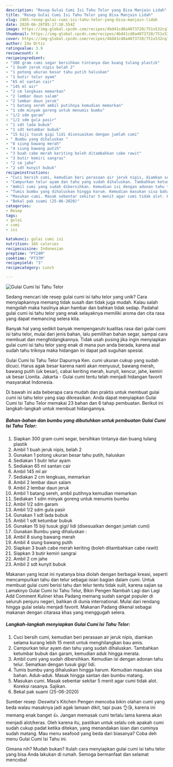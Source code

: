 ```yaml
---
description: "Resep Gulai Cumi Isi Tahu Telor yang Bisa Manjain Lidah"
title: "Resep Gulai Cumi Isi Tahu Telor yang Bisa Manjain Lidah"
slug: 2465-resep-gulai-cumi-isi-tahu-telor-yang-bisa-manjain-lidah
date: 2020-06-26T05:17:10.554Z
image: https://img-global.cpcdn.com/recipes/4bd41cd8a4073720/751x532cq70/gulai-cumi-isi-tahu-telor-foto-resep-utama.jpg
thumbnail: https://img-global.cpcdn.com/recipes/4bd41cd8a4073720/751x532cq70/gulai-cumi-isi-tahu-telor-foto-resep-utama.jpg
cover: https://img-global.cpcdn.com/recipes/4bd41cd8a4073720/751x532cq70/gulai-cumi-isi-tahu-telor-foto-resep-utama.jpg
author: Ida Ortiz
ratingvalue: 3.9
reviewcount: 4
recipeingredient:
- "300 gram cumi segar bersihkan tintanya dan buang tulang plastik"
- "1 buah jeruk nipis belah 2"
- "1 potong ukuran besar tahu putih haluskan"
- "1 butir telur ayam"
- "65 ml santan cair"
- "145 ml air"
- "2 cm lengkuas memarkan"
- "2 lembar daun salam"
- "2 lembar daun jeruk"
- "1 batang sereh ambil putihnya kemudian memarkan"
- "1 sdm minyak goreng untuk menumis bumbu"
- "1/2 sdm garam"
- "1/2 sdm gula pasir"
- "1 sdt lada bubuk"
- "1 sdt ketumbar bubuk"
- "15 biji tusuk gigi lidi disesuaikan dengan jumlah cumi"
- " Bumbu yang dihaluskan "
- "8 siung bawang merah"
- "4 siung bawang putih"
- "3 buah cabe merah keriting boleh ditambahkan cabe rawit"
- "3 butir kemiri sangrai"
- "2 cm jahe"
- "2 sdt kunyit bubuk"
recipeinstructions:
- "Cuci bersih cumi, kemudian beri perasaan air jeruk nipis, diamkan selama kurang lebih 15 menit untuk menghilangkan bau amis."
- "Campurkan telur ayam dan tahu yang sudah dihaluskan. Tambahkan ketumbar bubuk dan garam, kemudian aduk hingga merata."
- "Ambil cumi yang sudah dibersihkan. Kemudian isi dengan adonan tahu telur. Sematkan dengan tusuk gigi/ lidi."
- "Tumis bumbu yang dihaluskan hingga harum. Kemudian masukan sisa bahan. Aduk-aduk. Masak hingga santan dan bumbu matang."
- "Masukan cumi. Masak sebentar sekitar 5 menit agar cumi tidak alot. Koreksi rasanya. Sajikan."
- "Bekal pak suami (25-06-2020)"
categories:
- Resep
tags:
- gulai
- cumi
- isi

katakunci: gulai cumi isi 
nutrition: 165 calories
recipecuisine: Indonesian
preptime: "PT24M"
cooktime: "PT37M"
recipeyield: "3"
recipecategory: Lunch

---
```



![Gulai Cumi Isi Tahu Telor](https://img-global.cpcdn.com/recipes/4bd41cd8a4073720/751x532cq70/gulai-cumi-isi-tahu-telor-foto-resep-utama.jpg)

Sedang mencari ide resep gulai cumi isi tahu telor yang unik? Cara menyiapkannya memang tidak susah dan tidak juga mudah. Kalau salah mengolah maka hasilnya akan hambar dan bahkan tidak sedap. Padahal gulai cumi isi tahu telor yang enak selayaknya memiliki aroma dan cita rasa yang dapat memancing selera kita.

Banyak hal yang sedikit banyak mempengaruhi kualitas rasa dari gulai cumi isi tahu telor, mulai dari jenis bahan, lalu pemilihan bahan segar, sampai cara membuat dan menghidangkannya. Tidak usah pusing jika ingin menyiapkan gulai cumi isi tahu telor yang enak di mana pun anda berada, karena asal sudah tahu triknya maka hidangan ini dapat jadi suguhan spesial.

Gulai Cumi Isi Tahu Telor Dapurnya Ken. cumi ukuran cukup yang sudah dicuci. Harus agak besar karena nanti akan menyusut, bawang merah, bawang putih (uk besar), cabai keriting merah, kunyit, kencur, jahe, kemiri uk besar Lionita. Jakarta - Gulai cumi tentu telah menjadi hidangan favorit masyarakat Indonesia.


Di bawah ini ada beberapa cara mudah dan praktis untuk membuat gulai cumi isi tahu telor yang siap dikreasikan. Anda dapat menyiapkan Gulai Cumi Isi Tahu Telor memakai 23 bahan dan 6 tahap pembuatan. Berikut ini langkah-langkah untuk membuat hidangannya.

<!--inarticleads1-->

##### Bahan-bahan dan bumbu yang dibutuhkan untuk pembuatan Gulai Cumi Isi Tahu Telor:

1. Siapkan 300 gram cumi segar, bersihkan tintanya dan buang tulang plastik
1. Ambil 1 buah jeruk nipis, belah 2
1. Gunakan 1 potong ukuran besar tahu putih, haluskan
1. Sediakan 1 butir telur ayam
1. Sediakan 65 ml santan cair
1. Ambil 145 ml air
1. Sediakan 2 cm lengkuas, memarkan
1. Ambil 2 lembar daun salam
1. Ambil 2 lembar daun jeruk
1. Ambil 1 batang sereh, ambil putihnya kemudian memarkan
1. Sediakan 1 sdm minyak goreng untuk menumis bumbu
1. Ambil 1/2 sdm garam
1. Ambil 1/2 sdm gula pasir
1. Gunakan 1 sdt lada bubuk
1. Ambil 1 sdt ketumbar bubuk
1. Gunakan 15 biji tusuk gigi/ lidi (disesuaikan dengan jumlah cumi)
1. Gunakan  Bumbu yang dihaluskan :
1. Ambil 8 siung bawang merah
1. Ambil 4 siung bawang putih
1. Siapkan 3 buah cabe merah keriting (boleh ditambahkan cabe rawit)
1. Siapkan 3 butir kemiri sangrai
1. Ambil 2 cm jahe
1. Ambil 2 sdt kunyit bubuk


Makanan yang lezat ini nyatanya bisa diolah dengan berbagai kreasi, seperti mencampurkan tahu dan telur sebagai isian bagian dalam cumi. Untuk membuat gulai cumi berisi tahu dan telur tentu tidak sulit, karena sajian sa Lamaknyo Gulai Cumi Isi Tahu Telur, Bikin Pengen Nambah Lagi dan Lagi Add Comment Kuliner khas Padang memang sudah sangat populer di seluruh penjuru negeri, bahkan di dunia international. Mulai dari rendang hingga gulai selalu menjadi favorit. Makanan Padang dikenal sebagai makanan dengan citarasa khas yang menggugah selera. 

<!--inarticleads2-->

##### Langkah-langkah menyiapkan Gulai Cumi Isi Tahu Telor:

1. Cuci bersih cumi, kemudian beri perasaan air jeruk nipis, diamkan selama kurang lebih 15 menit untuk menghilangkan bau amis.
1. Campurkan telur ayam dan tahu yang sudah dihaluskan. Tambahkan ketumbar bubuk dan garam, kemudian aduk hingga merata.
1. Ambil cumi yang sudah dibersihkan. Kemudian isi dengan adonan tahu telur. Sematkan dengan tusuk gigi/ lidi.
1. Tumis bumbu yang dihaluskan hingga harum. Kemudian masukan sisa bahan. Aduk-aduk. Masak hingga santan dan bumbu matang.
1. Masukan cumi. Masak sebentar sekitar 5 menit agar cumi tidak alot. Koreksi rasanya. Sajikan.
1. Bekal pak suami (25-06-2020)


Sumber resep :Deswita&#39;s Kitchen Pengen mencoba bikin olahan cumi yang beda walau masaknya jadi agak lamaan dikit, tapi puas 👌😘, karena ini memang enak banget 👍. Jangan memasak cumi terlalu lama karena akan menjadi alot/keras. Oleh karena itu, pastikan untuk selalu cek apakah cumi sudah cukup padat ketika ditekan, yang menandakan isian dan cuminya sudah matang. Mau menu seafood yang beda dari biasanya? Coba deh menu Gulai Cumi Isi Tahu ini. 

Gimana nih? Mudah bukan? Itulah cara menyiapkan gulai cumi isi tahu telor yang bisa Anda lakukan di rumah. Semoga bermanfaat dan selamat mencoba!
